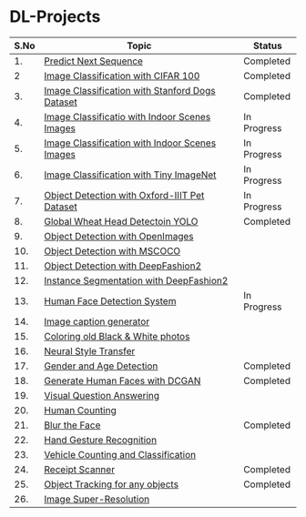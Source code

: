 # DL-Projects

|S.No|Topic|Status|
|---|---|---|
|1.|[Predict Next Sequence](https://github.com/skj092/Predict-Next-Sequence)|Completed|
|2|[Image Classification with CIFAR 100](https://github.com/skj092/Image-Classification-with-CIFAR-100)|Completed|
|3.|[Image Classification with Stanford Dogs Dataset](https://github.com/skj092/Image-Classification-with-Stanford-Dogs-Dataset)|Completed|
|4.| [Image Classificatio with Indoor Scenes Images](https://github.com/skj092/Image-Classification-with-Indoor-Scenes-Images)|In Progress|
|5. |[Image Classification with Indoor Scenes Images](https://github.com/skj092/Image-Classification-with-Indoor-Scenes-Images-2)|In Progress|
|6. |[Image Classification with Tiny ImageNet](https://github.com/skj092/Image-Classification-with-Tiny-ImageNet)|In Progress|
|7. |[Object Detection with Oxford-IIIT Pet Dataset](https://github.com/skj092/Object-Detection-with-Oxford-IIIT-Pet-Dataset)|In Progress|
|8. |[Global Wheat Head Detectoin YOLO](https://github.com/skj092/Wheat-Head-Detection-YOLO)|Completed|
|9. |[Object Detection with OpenImages](https://drive.google.com/file/d/1PgSyY1060eisRkh590Xcp9p2LP7z0cI-/view)
|10. |[Object Detection with MSCOCO](https://drive.google.com/file/d/1eHUeNklRT9I7Kdcx6_foZxAXP4NvYSRZ/view)
|11. |[Object Detection with DeepFashion2](https://drive.google.com/file/d/12DwGUbUVWT70HuwSmS9YQWSwoMdizGkU/view)
|12. |[Instance Segmentation with DeepFashion2](https://drive.google.com/file/d/1UGVHNGPXmjkwnvRKgtTfa5XYfe1wFQck/view)
|13. |[Human Face Detection System](https://github.com/skj092/Human-Face-Detection-System)|In Progress|
|14. |[Image caption generator](https://drive.google.com/file/d/1eDMmX3SkDpEdr6_nOhERnnNQBdAkxqw8/view)
|15. |[Coloring old Black & White photos](https://drive.google.com/file/d/1DenTb_uA8UyKnzvGtxNRbzABKBiUM7oo/view)
|16. |[Neural Style Transfer](https://drive.google.com/file/d/1Yc6N8cfSufzsHphfm3ftYG-OVINaqxtr/view)
|17. |[Gender and Age Detection](https://github.com/skj092/Gender-and-Age-Prediction)|Completed|
|18. |[Generate Human Faces with DCGAN](https://github.com/skj092/Generate-Human-Faces-with-DCGAN)|Completed|
|19. |[Visual Question Answering](https://drive.google.com/file/d/1f5YlzREWijl8GDkMorlAAGnGBHbZAHSV/view)
|20. |[Human Counting](https://github.com/skj092/human-counting)
|21. |[Blur the Face](https://github.com/skj092/Face_Blur)|Completed|
|22. |[Hand Gesture Recognition](https://drive.google.com/file/d/1sfUrpnYCER5KwFfWNZFnQCIswOENj3uX/view)
|23. |[Vehicle Counting and Classification](https://drive.google.com/file/d/1gNYmbyFd0NrEt7vRhLyyUxbWhAGgqUk5/view)
|24. |[Receipt Scanner](https://github.com/skj092/Receipt-Scanner)|Completed|
|25. |[Object Tracking for any objects](https://github.com/skj092/OpenCV-Projects/tree/main/Object_Tracking)|Completed|
|26. |[Image Super-Resolution](https://drive.google.com/file/d/1Be4Re5_Sa8jrSOEUGCKl1r_o2AgnzeJI/view)
